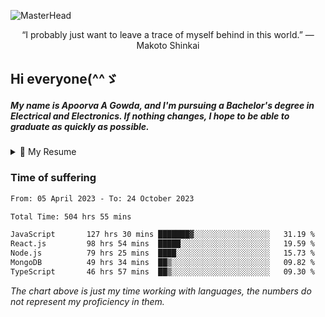 
![MasterHead]( https://cutewallpaper.org/28x/skxrqa41w/1450714077.jpg)
<p align="center">“I probably just want to leave a trace of myself behind in this world.” ― Makoto Shinkai</p>

<h2>Hi everyone(^^ゞ</h2>
<h5>My name is Apoorva A Gowda, and I'm pursuing a Bachelor's degree in Electrical and Electronics. If nothing changes, I hope to be able to graduate as quickly as possible.</h5>
<details>
  <summary>📃 My Resume</summary>

### Education

- 📖 **Electrical n Electronics Engineering**\
📆 08/2019 - present\
📍 **Malnad College of Engineering** - Hassan, India.

### Experience

<img align="right" src="https://img.shields.io/badge/JavaScript-ant?style=flat&logo=javascript&logoColor=white&color=%230170FE"/>
<img align="right" src="https://img.shields.io/badge/React.js-black?style=flat&logo=react.js&logoColor=white"/>
<img align="right" src="https://img.shields.io/badge/node.js-6DA55F?style=flat&logo=node.js&logoColor=white"/>


- 👨‍💻 **Software Developer Intern**\
📆 04/2023 - present\
📍 **OnPay** - Bengaluru, India
  
<!--
## Skills

<img align="right" src="https://img.shields.io/badge/Python-3776AB?logo=python&logoColor=white" />


**Programming**

<img align="right" src="https://img.shields.io/badge/Windows-0078D6?logo=windows&logoColor=white" />
-->

</details>

### Time of suffering

<!--START_SECTION:waka-->

```txt
From: 05 April 2023 - To: 24 October 2023

Total Time: 504 hrs 55 mins

JavaScript       127 hrs 30 mins ███████▓░░░░░░░░░░░░░░░░░   31.19 %
React.js         98 hrs 54 mins  █████░░░░░░░░░░░░░░░░░░░░   19.59 %
Node.js          79 hrs 25 mins  ████░░░░░░░░░░░░░░░░░░░░░   15.73 %
MongoDB          49 hrs 34 mins  ██▒░░░░░░░░░░░░░░░░░░░░░░   09.82 %
TypeScript       46 hrs 57 mins  ██▒░░░░░░░░░░░░░░░░░░░░░░   09.30 %
```

<!--END_SECTION:waka-->

_The chart above is just my time working with languages, the numbers do not represent my proficiency in them._





